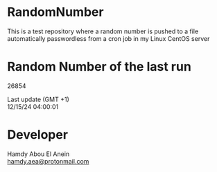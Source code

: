 # RandomNumber    
This is a test repository where a random number is pushed to a file automatically passwordless from a cron job in my Linux CentOS server    
# Random Number of the last run   
26854
      
Last update (GMT +1)    
12/15/24 04:00:01
# Developer    
Hamdy Abou El Anein   
hamdy.aea@protonmail.com
